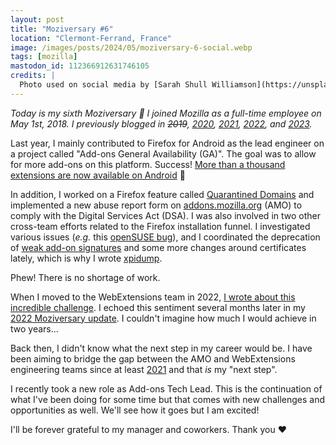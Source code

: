```yaml
---
layout: post
title: "Moziversary #6"
location: "Clermont-Ferrand, France"
image: /images/posts/2024/05/moziversary-6-social.webp
tags: [mozilla]
mastodon_id: 112366912631746105
credits: |
  Photo used on social media by [Sarah Shull Williamson](https://unsplash.com/@sarahshull).
---
```


_Today is my sixth Moziversary 🎂 I joined Mozilla as a full-time employee on
May 1st, 2018. I previously blogged in ~~2019~~, [2020][], [2021][], [2022][],
and [2023][]._

Last year, I mainly contributed to Firefox for Android as the lead engineer on a
project called "Add-ons General Availability (GA)". The goal was to allow for
more add-ons on this platform. Success! [More than a thousand extensions are now
available on Android][amo-android] 🎉

In addition, I worked on a Firefox feature called [Quarantined Domains][] and
implemented a new abuse report form on [addons.mozilla.org][] (AMO) to comply
with the Digital Services Act (DSA). I was also involved in two other cross-team
efforts related to the Firefox installation funnel. I investigated various
issues (_e.g._ this [openSUSE bug][suse]), and I coordinated the deprecation of
[weak add-on signatures][weak-sig] and some more changes around certificates
lately, which is why I wrote [xpidump][].

Phew! There is no shortage of work.

When I moved to the WebExtensions team in 2022, [I wrote about this incredible
challenge][new-team]. I echoed this sentiment several months later in my [2022
Moziversary update][2022]. I couldn't imagine how much I would achieve in two
years...

Back then, I didn't know what the next step in my career would be. I have been
aiming to bridge the gap between the AMO and WebExtensions engineering teams
since at least [2021][] and that _is_ my "next step".

I recently took a new role as Add-ons Tech Lead. This is the continuation of
what I've been doing for some time but that comes with new challenges and
opportunities as well. We'll see how it goes but I am excited!

I'll be forever grateful to my manager and coworkers. Thank you ❤️

[2020]: /2020/05/01/moziversary-2/
[2021]: /2021/05/01/moziversary-3/
[2022]: /2022/05/01/moziversary-4/
[2023]: /2023/05/01/moziversary-5/
[new-team]: /2022/01/25/new-team-mozilla/
[xpidump]: /xpidump/
[quarantined domains]: https://support.mozilla.org/kb/quarantined-domains
[addons.mozilla.org]: https://addons.mozilla.org/
[amo-android]: https://addons.mozilla.org/android/
[suse]: https://bugzilla.opensuse.org/show_bug.cgi?id=1221531#c22
[weak-sig]: https://discourse.mozilla.org/t/upgraded-add-on-signatures/129599
